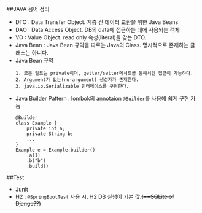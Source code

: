 ##JAVA 용어 정리
- DTO : Data Transfer Object. 계층 간 데이터 교환을 위한 Java Beans 
- DAO : Data Access Object. DB의 data에 접근하는 데에 사용되는 객체
- VO : Value Object. read only 속성(literal)을 갖는 DTO. 
- Java Bean : Java Bean 규약을 따르는 Java의 Class. 명시적으로 존재하는 클래스는 아니다.
- Java Bean 규약 
    ```
    1. 모든 필드는 private이며, getter/setter메서드를 통해서만 접근이 가능하다.
    2. Argument가 없는(no-argument) 생성자가 존재한다.
    3. java.io.Serializable 인터페이스를 구현한다.
    ```
- Java Builder Pattern : lombok의 annotaion `@Builder`를 사용해 쉽게 구현 가능
    ```
    @Builder
    class Example { 
        private int a;
        private String b;
        ... 
    } 
    Example e = Example.builder()
        .a(1)
        .b("b")
        .build()
    ```
  
  
##Test
- Junit
- H2 : `@SpringBootTest` 사용 시, H2 DB 실행이 기본 값.~~(==SQLite of Django??)~~

